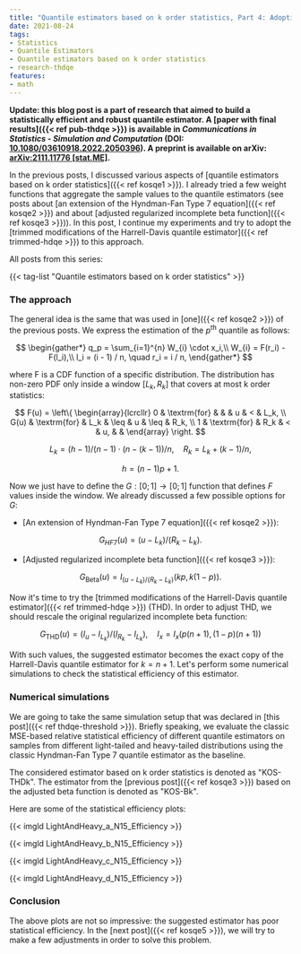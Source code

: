 ```yaml
---
title: "Quantile estimators based on k order statistics, Part 4: Adopting trimmed Harrell-Davis quantile estimator"
date: 2021-08-24
tags:
- Statistics
- Quantile Estimators
- Quantile estimators based on k order statistics
- research-thdqe
features:
- math
---
```


**Update: this blog post is a part of research that aimed to build a statistically efficient and robust quantile estimator.
  A [paper with final results]({{< ref pub-thdqe >}}) is available in *Communications in Statistics - Simulation and Computation* (DOI: [10.1080/03610918.2022.2050396](https://www.tandfonline.com/doi/abs/10.1080/03610918.2022.2050396)).
  A preprint is available on arXiv: [arXiv:2111.11776 [stat.ME]](https://arxiv.org/abs/2111.11776).**

In the previous posts, I discussed various aspects of
  [quantile estimators based on k order statistics]({{< ref kosqe1 >}}).
I already tried a few weight functions that aggregate the sample values to the quantile estimators
  (see posts about [an extension of the Hyndman-Fan Type 7 equation]({{< ref kosqe2 >}}) and
  about [adjusted regularized incomplete beta function]({{< ref kosqe3 >}})).
In this post, I continue my experiments and try to adopt the
  [trimmed modifications of the Harrell-Davis quantile estimator]({{< ref trimmed-hdqe >}}) to this approach.

<!--more-->

All posts from this series:

{{< tag-list "Quantile estimators based on k order statistics" >}}

### The approach

The general idea is the same that was used in [one]({{< ref kosqe2 >}}) of the previous posts.
We express the estimation of the $p^\textrm{th}$ quantile as follows:

$$
\begin{gather*}
q_p = \sum_{i=1}^{n} W_{i} \cdot x_i,\\
W_{i} = F(r_i) - F(l_i),\\
l_i = (i - 1) / n, \quad r_i = i / n,
\end{gather*}
$$

where F is a CDF function of a specific distribution.
The distribution has non-zero PDF only inside a window $[L_k, R_k]$
  that covers at most k order statistics:

$$
F(u) = \left\{
\begin{array}{lcrcllr}
0                      & \textrm{for} &         &      & u  & <    & L_k, \\
G(u)                   & \textrm{for} & L_k     & \leq & u  & \leq & R_k, \\
1                      & \textrm{for} & R_k     & <    & u, &      &
\end{array}
\right.
$$

$$
L_k = (h - 1) / (n - 1) \cdot (n - (k - 1)) / n, \quad R_k = L_k + (k-1)/n,
$$

$$
h = (n - 1)p + 1.
$$

Now we just have to define the $G: [0;1] \to [0;1]$ function that defines $F$ values inside the window.
We already discussed a few possible options for $G$:

* [An extension of Hyndman-Fan Type 7 equation]({{< ref kosqe2 >}}):

$$
G_{HF7}(u) = (u - L_k)/(R_k-L_k).
$$

* [Adjusted regularized incomplete beta function]({{< ref kosqe3 >}}):

$$
G_{\textrm{Beta}}(u) = I_{(u - L_k)/(R_k-L_k)}(kp, k(1-p)).
$$

Now it's time to try the
  [trimmed modifications of the Harrell-Davis quantile estimator]({{< ref trimmed-hdqe >}}) (THD).
In order to adjust THD, we should rescale the original regularized incomplete beta function:

$$
G_{\textrm{THD}}(u) = (I_u - I_{L_k}) / (I_{R_k} - I_{L_k}), \quad I_x = I_x(p(n+1), (1-p)(n+1))
$$

With such values, the suggested estimator becomes the exact copy of the Harrell-Davis quantile estimator for $k=n+1$.
Let's perform some numerical simulations to check the statistical efficiency of this estimator.

### Numerical simulations

We are going to take the same simulation setup that was declared in [this post]({{< ref thdqe-threshold >}}).
Briefly speaking, we evaluate the classic MSE-based relative statistical efficiency of different quantile estimators
  on samples from different light-tailed and heavy-tailed distributions
  using the classic Hyndman-Fan Type 7 quantile estimator as the baseline.

The considered estimator based on k order statistics is denoted as "KOS-THDk".
The estimator from the [previous post]({{< ref kosqe3 >}}) based on the adjusted beta function is denoted as "KOS-Bk".

Here are some of the statistical efficiency plots:

{{< imgld LightAndHeavy_a_N15_Efficiency >}}

{{< imgld LightAndHeavy_b_N15_Efficiency >}}

{{< imgld LightAndHeavy_c_N15_Efficiency >}}

{{< imgld LightAndHeavy_d_N15_Efficiency >}}

### Conclusion

The above plots are not so impressive:
  the suggested estimator has poor statistical efficiency.
In the [next post]({{< ref kosqe5 >}}),
  we will try to make a few adjustments in order to solve this problem.